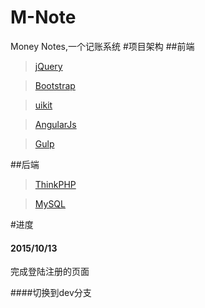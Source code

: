 # M-Note
Money Notes,一个记账系统
#项目架构
##前端
>[jQuery](http://www.jquery.com)

>[Bootstrap](http://www.bootcss.com)

>[uikit](http://www.getuikit.net/index.html)

>[AngularJs](http://www.angularjs.org)

>[Gulp](http://gulpjs.com/)

##后端
>[ThinkPHP](http://www.thinkphp.cn)

>[MySQL](http://www.mysql.com)

#进度
#### 2015/10/13
完成登陆注册的页面

####切换到dev分支